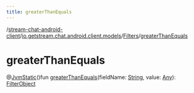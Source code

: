 ```yaml
---
title: greaterThanEquals
---
```

/[stream-chat-android-client](../../index.md)/[io.getstream.chat.android.client.models](../index.md)/[Filters](index.md)/[greaterThanEquals](greaterThanEquals.md)  
  
  
  
# greaterThanEquals  
@[JvmStatic](https://kotlinlang.org/api/latest/jvm/stdlib/kotlin.jvm/-jvm-static/index.html)()fun [greaterThanEquals](greaterThanEquals.md)(fieldName: [String](https://kotlinlang.org/api/latest/jvm/stdlib/kotlin/-string/index.html), value: [Any](https://kotlinlang.org/api/latest/jvm/stdlib/kotlin/-any/index.html)): [FilterObject](../../io.getstream.chat.android.client.api.models/FilterObject/index.md)
